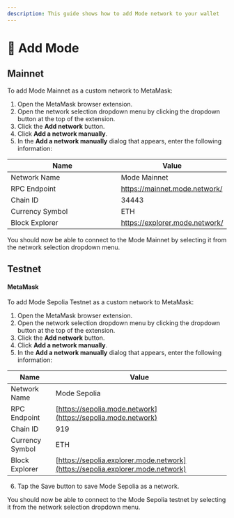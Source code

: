 ```yaml
---
description: This guide shows how to add Mode network to your wallet
---
```


# 🦊 Add Mode

## Mainnet <a href="#metamask" id="metamask"></a>

To add Mode Mainnet as a custom network to MetaMask:

1. Open the MetaMask browser extension.
2. Open the network selection dropdown menu by clicking the dropdown button at the top of the extension.
3. Click the **Add network** button.
4. Click **Add a network manually**.
5. In the **Add a network manually** dialog that appears, enter the following information:

<table><thead><tr><th width="292.5">Name</th><th>Value</th></tr></thead><tbody><tr><td>Network Name</td><td>Mode Mainnet</td></tr><tr><td>RPC Endpoint</td><td><a href="https://mainnet.mode.network/">https://mainnet.mode.network/</a></td></tr><tr><td>Chain ID</td><td>34443</td></tr><tr><td>Currency Symbol</td><td>ETH</td></tr><tr><td>Block Explorer</td><td><a href="https://explorer.mode.network/">https://explorer.mode.network/</a></td></tr></tbody></table>

You should now be able to connect to the Mode Mainnet by selecting it from the network selection dropdown menu.



## Testnet

#### MetaMask[​](https://docs.base.org/using-base#metamask) <a href="#metamask" id="metamask"></a>

To add Mode Sepolia Testnet as a custom network to MetaMask:

1. Open the MetaMask browser extension.
2. Open the network selection dropdown menu by clicking the dropdown button at the top of the extension.
3. Click the **Add network** button.
4. Click **Add a network manually**.
5. In the **Add a network manually** dialog that appears, enter the following information:

| Name            | Value                                                                          |
| --------------- | ------------------------------------------------------------------------------ |
| Network Name    | Mode Sepolia                                                                   |
| RPC Endpoint    | [https://sepolia.mode.network](https://sepolia.mode.network)                   |
| Chain ID        | 919                                                                            |
| Currency Symbol | ETH                                                                            |
| Block Explorer  | [https://sepolia.explorer.mode.network](https://sepolia.explorer.mode.network) |

6. Tap the Save button to save Mode Sepolia as a network.

You should now be able to connect to the Mode Sepolia testnet by selecting it from the network selection dropdown menu.
